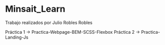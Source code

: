 # Minsait_Learn
Trabajo realizados por Julio Robles Robles

Práctica 1  ->  Practica-Webpage-BEM-SCSS-Flexbox
Práctica 2  ->  Practica-Landing-Js
